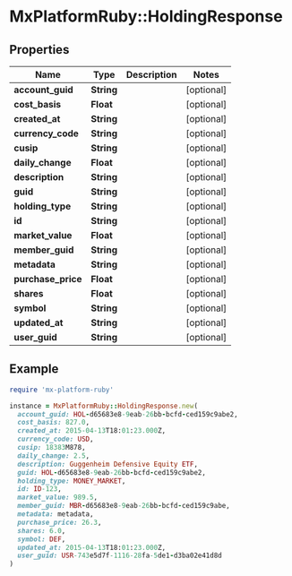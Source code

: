 # MxPlatformRuby::HoldingResponse

## Properties

| Name | Type | Description | Notes |
| ---- | ---- | ----------- | ----- |
| **account_guid** | **String** |  | [optional] |
| **cost_basis** | **Float** |  | [optional] |
| **created_at** | **String** |  | [optional] |
| **currency_code** | **String** |  | [optional] |
| **cusip** | **String** |  | [optional] |
| **daily_change** | **Float** |  | [optional] |
| **description** | **String** |  | [optional] |
| **guid** | **String** |  | [optional] |
| **holding_type** | **String** |  | [optional] |
| **id** | **String** |  | [optional] |
| **market_value** | **Float** |  | [optional] |
| **member_guid** | **String** |  | [optional] |
| **metadata** | **String** |  | [optional] |
| **purchase_price** | **Float** |  | [optional] |
| **shares** | **Float** |  | [optional] |
| **symbol** | **String** |  | [optional] |
| **updated_at** | **String** |  | [optional] |
| **user_guid** | **String** |  | [optional] |

## Example

```ruby
require 'mx-platform-ruby'

instance = MxPlatformRuby::HoldingResponse.new(
  account_guid: HOL-d65683e8-9eab-26bb-bcfd-ced159c9abe2,
  cost_basis: 827.0,
  created_at: 2015-04-13T18:01:23.000Z,
  currency_code: USD,
  cusip: 18383M878,
  daily_change: 2.5,
  description: Guggenheim Defensive Equity ETF,
  guid: HOL-d65683e8-9eab-26bb-bcfd-ced159c9abe2,
  holding_type: MONEY_MARKET,
  id: ID-123,
  market_value: 989.5,
  member_guid: MBR-d65683e8-9eab-26bb-bcfd-ced159c9abe,
  metadata: metadata,
  purchase_price: 26.3,
  shares: 6.0,
  symbol: DEF,
  updated_at: 2015-04-13T18:01:23.000Z,
  user_guid: USR-743e5d7f-1116-28fa-5de1-d3ba02e41d8d
)
```

